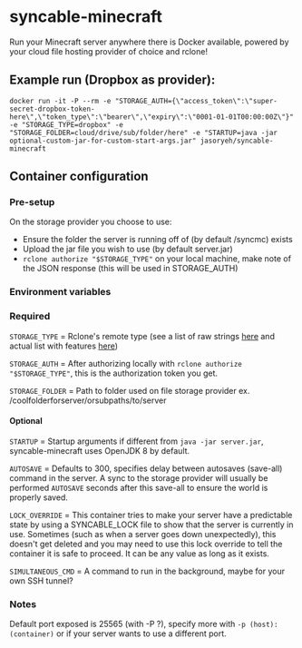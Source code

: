 # syncable-minecraft
Run your Minecraft server anywhere there is Docker available, powered by your cloud file hosting provider of choice and rclone!

## Example run (Dropbox as provider):
```docker run -it -P --rm -e "STORAGE_AUTH={\"access_token\":\"super-secret-dropbox-token-here\",\"token_type\":\"bearer\",\"expiry\":\"0001-01-01T00:00:00Z\"}" -e "STORAGE_TYPE=dropbox" -e "STORAGE_FOLDER=cloud/drive/sub/folder/here" -e "STARTUP=java -jar optional-custom-jar-for-custom-start-args.jar" jasoryeh/syncable-minecraft```

## Container configuration
### Pre-setup
On the storage provider you choose to use:
- Ensure the folder the server is running off of (by default /syncmc) exists
- Upload the jar file you wish to use (by default server.jar)
- `rclone authorize "$STORAGE_TYPE"` on your local machine, make note of the JSON response (this will be used in STORAGE_AUTH)

### Environment variables

### Required
`STORAGE_TYPE` = Rclone's remote type (see a list of raw strings [here](https://github.com/rclone/rclone/blob/cd69f9e6e81c4bfab19b3c01cf1b0f221c6d7188/fstest/test_all/config.yaml#L13) and actual list with features [here](https://rclone.org/overview/))

`STORAGE_AUTH` = After authorizing locally with `rclone authorize "$STORAGE_TYPE"`, this is the authorization token you get.

`STORAGE_FOLDER` = Path to folder used on file storage provider ex. /coolfolderforserver/orsubpaths/to/server

#### Optional
`STARTUP` = Startup arguments if different from `java -jar server.jar`, syncable-minecraft uses OpenJDK 8 by default.

`AUTOSAVE` = Defaults to 300, specifies delay between autosaves (save-all) command in the server. A sync to the storage provider will usually be performed `AUTOSAVE` seconds after this save-all to ensure the world is properly saved.

`LOCK_OVERRIDE` = This container tries to make your server have a predictable state by using a SYNCABLE_LOCK file to show that the server is currently in use. Sometimes (such as when a server goes down unexpectedly), this doesn't get deleted and you may need to use this lock override to tell the container it is safe to proceed. It can be any value as long as it exists.

`SIMULTANEOUS_CMD` = A command to run in the background, maybe for your own SSH tunnel?

### Notes
Default port exposed is 25565 (with -P ?), specify more with `-p (host):(container)` or if your server wants to use a different port.
